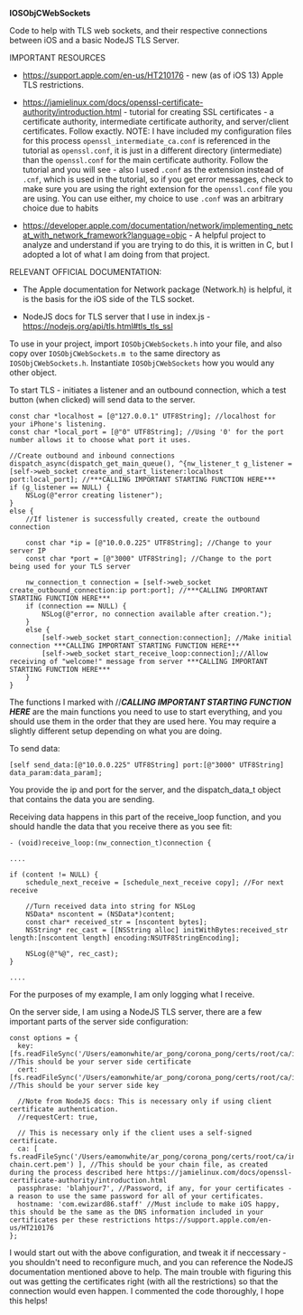 **IOSObjCWebSockets**

Code to help with TLS web sockets, and their respective connections between iOS and a basic NodeJS TLS Server.

IMPORTANT RESOURCES

  - https://support.apple.com/en-us/HT210176 - new (as of iOS 13) Apple TLS restrictions.

  - https://jamielinux.com/docs/openssl-certificate-authority/introduction.html - tutorial for creating SSL certificates - a certificate authority, intermediate certificate authority, and server/client certificates. Follow exactly. NOTE: I have included my configuration files for this process `openssl_intermediate_ca.conf` is referenced in the tutorial as `openssl.conf`, it is just in a different directory (intermediate) than the `openssl.conf` for the main certificate authority. Follow the tutorial and you will see - also I used `.conf` as the extension instead of `.cnf`, which is used in the tutorial, so if you get error messages, check to make sure you are using the right extension for the `openssl.conf` file you are using. You can use either, my choice to use `.conf` was an arbitrary choice due to habits

  - https://developer.apple.com/documentation/network/implementing_netcat_with_network_framework?language=objc - A helpful project to analyze and understand if you are trying to do this, it is written in C, but I adopted a lot of what I am doing from that project.

RELEVANT OFFICIAL DOCUMENTATION:

  - The Apple documentation for Network package (Network.h) is helpful, it is the basis for the iOS side of the TLS socket.
  
  - NodeJS docs for TLS server that I use in index.js - https://nodejs.org/api/tls.html#tls_tls_ssl

To use in your project, import `IOSObjCWebSockets.h` into your file, and also copy over `IOSObjCWebSockets.m to` the same directory as `IOSObjCWebSockets.h`. Instantiate `IOSObjCWebSockets` how you would any other object.

To start TLS - initiates a listener and an outbound connection, which a test button (when clicked) will send data to the server.

    const char *localhost = [@"127.0.0.1" UTF8String]; //localhost for your iPhone's listening.
    const char *local_port = [@"0" UTF8String]; //Using '0' for the port number allows it to choose what port it uses.

    //Create outbound and inbound connections
    dispatch_async(dispatch_get_main_queue(), ^{nw_listener_t g_listener = [self->web_socket create_and_start_listener:localhost port:local_port]; //***CALLING IMPORTANT STARTING FUNCTION HERE***
    if (g_listener == NULL) {
        NSLog(@"error creating listener");
    }
    else {
        //If listener is successfully created, create the outbound connection
        
        const char *ip = [@"10.0.0.225" UTF8String]; //Change to your server IP
        const char *port = [@"3000" UTF8String]; //Change to the port being used for your TLS server
        
        nw_connection_t connection = [self->web_socket create_outbound_connection:ip port:port]; //***CALLING IMPORTANT STARTING FUNCTION HERE***
        if (connection == NULL) {
            NSLog(@"error, no connection available after creation.");
        }
        else {
            [self->web_socket start_connection:connection]; //Make initial connection ***CALLING IMPORTANT STARTING FUNCTION HERE***
            [self->web_socket start_receive_loop:connection];//Allow receiving of "welcome!" message from server ***CALLING IMPORTANT STARTING FUNCTION HERE***
        }
    }

The functions I marked with //***CALLING IMPORTANT STARTING FUNCTION HERE*** are the main functions you need to use to start everything, and you should use them in the order that they are used here. You may require a slightly different setup depending on what you are doing.

To send data:

    [self send_data:[@"10.0.0.225" UTF8String] port:[@"3000" UTF8String] data_param:data_param];

You provide the ip and port for the server, and the dispatch_data_t object that contains the data you are sending.

Receiving data happens in this part of the receive_loop function, and you should handle the data that you receive there as you see fit:

    - (void)receive_loop:(nw_connection_t)connection {

    ....

    if (content != NULL) {
        schedule_next_receive = [schedule_next_receive copy]; //For next receive
        
        //Turn received data into string for NSLog
        NSData* nscontent = (NSData*)content;
        const char* received_str = [nscontent bytes];
        NSString* rec_cast = [[NSString alloc] initWithBytes:received_str length:[nscontent length] encoding:NSUTF8StringEncoding];
        
        NSLog(@"%@", rec_cast);
    }

    ....

For the purposes of my example, I am only logging what I receive.

On the server side, I am using a NodeJS TLS server, there are a few important parts of the server side configuration:

    const options = {
      key: [fs.readFileSync('/Users/eamonwhite/ar_pong/corona_pong/certs/root/ca/intermediate/private/server.key.pem')], //This should be your server side certificate
      cert: [fs.readFileSync('/Users/eamonwhite/ar_pong/corona_pong/certs/root/ca/intermediate/certs/server.cert.pem')], //This should be your server side key

      //Note from NodeJS docs: This is necessary only if using client certificate authentication.
      //requestCert: true,

      // This is necessary only if the client uses a self-signed certificate.
      ca: [ fs.readFileSync('/Users/eamonwhite/ar_pong/corona_pong/certs/root/ca/intermediate/certs/ca-chain.cert.pem') ], //This should be your chain file, as created during the process described here https://jamielinux.com/docs/openssl-certificate-authority/introduction.html
      passphrase: 'blahjour7', //Password, if any, for your certificates - a reason to use the same password for all of your certificates.
      hostname: 'com.ewizard86.staff' //Must include to make iOS happy, this should be the same as the DNS information included in your certificates per these restrictions https://support.apple.com/en-us/HT210176
    };

I would start out with the above configuration, and tweak it if neccessary - you shouldn't need to reconfigure much, and you can reference the NodeJS documentation mentioned above to help. The main trouble with figuring this out was getting the certificates right (with all the restrictions) so that the connection would even happen. I commented the code thoroughly, I hope this helps!